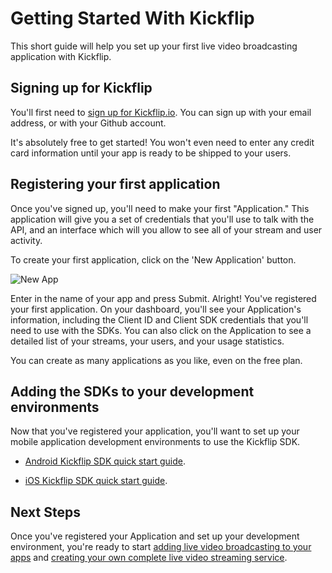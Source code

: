 # Getting Started With Kickflip

This short guide will help you set up your first live video broadcasting application with Kickflip.

## Signing up for Kickflip

You'll first need to [sign up for Kickflip.io](https://kickflip.io/accounts/signup/). You can sign up with your email address, or with your Github account. 

It's absolutely free to get started! You won't even need to enter any credit card information until your app is ready to be shipped to your users.

## Registering your first application

Once you've signed up, you'll need to make your first "Application." This application will give you a set of credentials that you'll use to talk with the API, and an interface which will you allow to see all of your stream and user activity. 

To create your first application, click on the 'New Application' button.

![New App](http://i.imgur.com/INiTZeK.png)

Enter in the name of your app and press Submit. Alright! You've registered your first application. On your dashboard, you'll see your Application's information, including the Client ID and Client SDK credentials that you'll need to use with the SDKs. You can also click on the Application to see a detailed list of your streams, your users, and your usage statistics.

You can create as many applications as you like, even on the free plan.


## Adding the SDKs to your development environments

Now that you've registered your application, you'll want to set up your mobile application development environments to use the Kickflip SDK.

* [Android Kickflip SDK quick start guide](https://github.com/Kickflip/kickflip-android-sdk#quickstart).

* [iOS Kickflip SDK quick start guide](https://github.com/Kickflip/kickflip-ios-sdk#quickstart).

## Next Steps

Once you've registered your Application and set up your development environment, you're ready to start [adding live video broadcasting to your apps](https://github.com/Kickflip/kickflip-docs/blob/master/tutorials/live_video.md) and [creating your own complete live video streaming service](https://github.com/Kickflip/kickflip-docs/blob/master/tutorials/cloning_livestream.md).